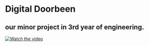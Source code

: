 # Digital Doorbeen
## our minor project in 3rd year of engineering.

[![Watch the video](https://img.youtube.com/vi/BRJkOP_EJkk/hqdefault.jpg)](https://youtu.be/BRJkOP_EJkk)